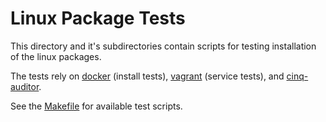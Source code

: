 # Linux Package Tests

This directory and it's subdirectories contain scripts for testing installation of the linux packages.

The tests rely on [docker](https://www.docker.com/get-started) (install tests), [vagrant](https://www.vagrantup.com/) (service tests), and [cinq-auditor](https://cinc.sh/start/auditor/).

See the [Makefile](./Makefile) for available test scripts.
